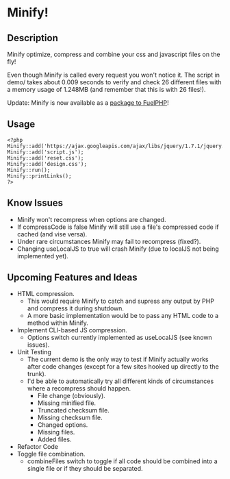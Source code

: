# Minify! #

## Description ##
Minify optimize, compress and combine your css and javascript files on the fly!

Even though Minify is called every request you won't notice it. The script in demo/ takes about 0.009 seconds to verify and check 26 different files with a memory usage of 1.248MB (and remember that this is with 26 files!).

Update: Minify is now available as a [package to FuelPHP](https://github.com/jyggen/Minify-FuelPHP)!

## Usage ##
	<?php
	Minify::add('https://ajax.googleapis.com/ajax/libs/jquery/1.7.1/jquery.js');
	Minify::add('script.js');
	Minify::add('reset.css');
	Minify::add('design.css');
	Minify::run();
	Minify::printLinks();
	?>

## Know Issues ##
* Minify won't recompress when options are changed.
* If compressCode is false Minify will still use a file's compressed code if cached (and vise versa).
* Under rare circumstances Minify may fail to recompress (fixed?).
* Changing useLocalJS to true will crash Minify (due to localJS not being implemented yet).

## Upcoming Features and Ideas ##
* HTML compression.
	* This would require Minify to catch and supress any output by PHP and compress it during shutdown.
	* A more basic implementation would be to pass any HTML code to a method within Minify. 
* Implement CLI-based JS compression.
	* Options switch currently implemented as useLocalJS (see known issues).
* Unit Testing
	* The current demo is the only way to test if Minify actually works after code changes (except for a few sites hooked up directly to the trunk).
	* I'd be able to automatically try all different kinds of circumstances where a recompress should happen.
		* File change (obviously).
		* Missing minified file.
		* Truncated checksum file.
		* Missing checksum file.
		* Changed options.
		* Missing files.
		* Added files.
* Refactor Code
* Toggle file combination.
	* combineFiles switch to toggle if all code should be combined into a single file or if they should be separated.